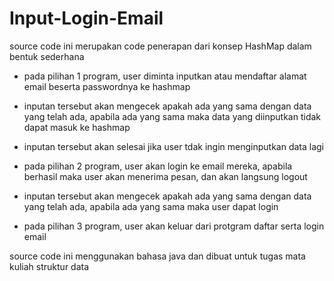 # Input-Login-Email

source code ini merupakan code penerapan dari konsep HashMap dalam bentuk sederhana
- pada pilihan 1 program, user diminta inputkan atau mendaftar alamat email beserta passwordnya ke hashmap
- inputan tersebut akan mengecek apakah ada yang sama dengan data yang telah ada, apabila ada yang sama maka data yang diinputkan tidak dapat masuk ke hashmap
- inputan tersebut akan selesai jika user tdak ingin menginputkan data lagi


- pada pilihan 2 program, user akan login ke email mereka, apabila berhasil maka user akan menerima pesan, dan akan langsung logout
- inputan tersebut akan mengecek apakah ada yang sama dengan data yang telah ada, apabila ada yang sama maka user dapat login

- pada pilihan 3 program, user akan keluar dari protgram daftar serta login email

source code ini menggunakan bahasa java dan dibuat untuk tugas mata kuliah struktur data
